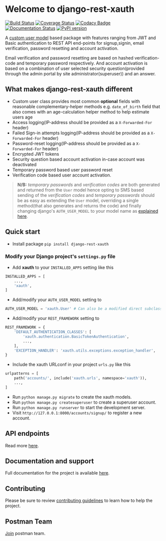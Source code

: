 # Welcome to django-rest-xauth

[![Build Status](https://travis-ci.com/ajharry69/django-rest-xauth.svg?branch=master)](https://travis-ci.com/ajharry69/django-rest-xauth)
[![Coverage Status](https://coveralls.io/repos/github/ajharry69/django-rest-xauth/badge.svg?branch=master)](https://coveralls.io/github/ajharry69/django-rest-xauth?branch=master)
[![Codacy Badge](https://app.codacy.com/project/badge/Grade/5c5b5dbbe3204b3bae605d6b81800d73)](https://www.codacy.com/manual/ajharry69/django-rest-xauth?utm_source=github.com&amp;utm_medium=referral&amp;utm_content=ajharry69/django-rest-xauth&amp;utm_campaign=Badge_Grade)
[![Documentation Status](https://readthedocs.org/projects/django-rest-xauth/badge/?version=latest)](https://django-rest-xauth.readthedocs.io/en/latest/?badge=latest)
[![PyPI version](https://badge.fury.io/py/django-rest-xauth.svg)](https://badge.fury.io/py/django-rest-xauth)

A [custom user model][django-customizing-user-model-url] based package with features ranging from JWT and Basic authentication to REST API end-points for signup,signin,
email verification, password resetting and account activation.
 
Email verification and password resetting are based on hashed verification-code and temporary password respectively. And 
account activation is based on a combination of user selected security question(provided through the admin portal by site 
administrator(superuser)) and an answer.

## What makes django-rest-xauth different

- Custom user class provides most common **optional** fields with reasonable complementary-helper methods e.g. 
`date_of_birth` field that also comes with an age-calculation helper method to help estimate users age
- Access logging(IP-address should be provided as a `X-Forwarded-For` header)
- Failed Sign-in attempts logging(IP-address should be provided as a `X-Forwarded-For` header)
- Password-reset logging(IP-address should be provided as a `X-Forwarded-For` header)
- Encrypted JWT tokens
- Security question based account activation in-case account was deactivated
- Temporary password based user password reset
- Verification code based user account activation.

>**N/B:** _temporary passwords_ and _verification codes_ are both generated and returned from the `User` model hence 
>opting to SMS based sending of the _verification codes_ and _temporary passwords_ should be as easy as extending the 
>`User` model, overriding a single method(that also generates and returns the code) and finally changing django's 
>`AUTH_USER_MODEL` to your model name as [explained here][django-auth-user-model-setting-url].

## Quick start
- Install package `pip install django-rest-xauth`

### Modify your Django project's `settings.py` file

- Add **xauth** to your `INSTALLED_APPS` setting like this
```python
INSTALLED_APPS = [
    ...,
    'xauth',
]
```
- Add/modify your `AUTH_USER_MODEL` setting to
```python
AUTH_USER_MODEL = 'xauth.User' # Can also be a modified direct subclass of `xauth.models.User`
```
- Add/modify your `REST_FRAMEWORK` setting to
```python
REST_FRAMEWORK = {
    'DEFAULT_AUTHENTICATION_CLASSES': [
        'xauth.authentication.BasicTokenAuthentication',
        ...,
    ],
    'EXCEPTION_HANDLER': 'xauth.utils.exceptions.exception_handler',
}
```
- Include the xauth URLconf in your project `urls.py` like this
```python
urlpatterns = [
    path('accounts/', include('xauth.urls', namespace='xauth')),
    ...,
]
```
- Run `python manage.py migrate` to create the xauth models.
- Run `python manage.py createsuperuser` to create a superuser account.
- Run `python manage.py runserver` to start the development server.
- Visit `http://127.0.0.1:8000/accounts/signup/` to register a new account.

## API endpoints
Read more [here][documentation-endpoints-url].

## Documentation and support
Full documentation for the project is available [here][documentation-url].

## Contributing
Please be sure to review [contributing guidelines](docs/about/contributing.md) to learn how to help the project.

## Postman Team
[Join][postman-team-join-url] postman team.

[postman-team-join-url]: https://app.getpostman.com/join-team?invite_code=b3ee38bf5dc02c6e7be11bd2e2e15573&ws=5e9ffb87-2dc7-4778-aece-4c8230419340
[django-auth-user-model-setting-url]: https://docs.djangoproject.com/en/dev/ref/settings/#auth-user-model
[django-customizing-user-model-url]: https://docs.djangoproject.com/en/dev/topics/auth/customizing/
[documentation-url]: https://django-rest-xauth.readthedocs.io/en/latest/
[documentation-endpoints-url]: https://django-rest-xauth.readthedocs.io/en/latest/api-guide/endpoints/
